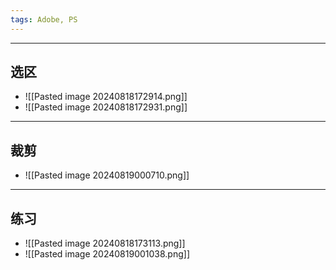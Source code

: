 ```yaml
---
tags: Adobe, PS
---
```


---

## 选区

 - ![[Pasted image 20240818172914.png]]
 - ![[Pasted image 20240818172931.png]] 

---

## 裁剪

 - ![[Pasted image 20240819000710.png]]


---

## 练习

 - ![[Pasted image 20240818173113.png]]
 - ![[Pasted image 20240819001038.png]]